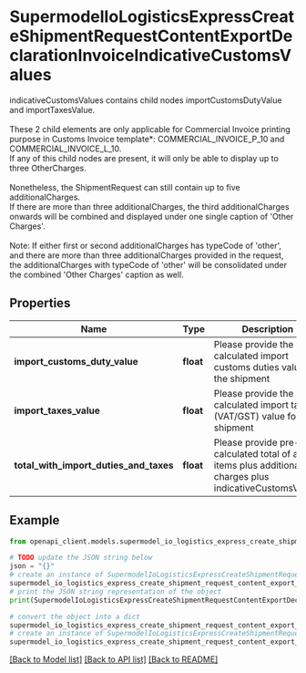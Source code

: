 # SupermodelIoLogisticsExpressCreateShipmentRequestContentExportDeclarationInvoiceIndicativeCustomsValues

indicativeCustomsValues contains child nodes importCustomsDutyValue and importTaxesValue.<BR>                  <BR>                  These 2 child elements are only applicable for Commercial Invoice printing purpose in Customs Invoice template*: COMMERCIAL_INVOICE_P_10 and COMMERCIAL_INVOICE_L_10.<BR>                  If any of this child nodes are present, it will only be able to display up to three OtherCharges. <BR>                  <BR>                  Nonetheless, the ShipmentRequest can still contain up to five additionalCharges.<BR>                  If there are more than three additionalCharges, the third additionalCharges onwards will be combined and displayed under one single caption of 'Other Charges'.<BR>                  <BR>                  Note: If either first or second additionalCharges has typeCode of 'other', and there are more than three additionalCharges provided in the request, the additionalCharges with typeCode of 'other' will be consolidated under the combined 'Other Charges' caption as well.

## Properties

Name | Type | Description | Notes
------------ | ------------- | ------------- | -------------
**import_customs_duty_value** | **float** | Please provide the pre-calculated import customs duties value for the shipment | [optional] 
**import_taxes_value** | **float** | Please provide the pre-calculated import taxes (VAT/GST) value for the shipment | [optional] 
**total_with_import_duties_and_taxes** | **float** | Please provide pre-calculated total of all line items plus additional charges plus indicativeCustomsValues | [optional] 

## Example

```python
from openapi_client.models.supermodel_io_logistics_express_create_shipment_request_content_export_declaration_invoice_indicative_customs_values import SupermodelIoLogisticsExpressCreateShipmentRequestContentExportDeclarationInvoiceIndicativeCustomsValues

# TODO update the JSON string below
json = "{}"
# create an instance of SupermodelIoLogisticsExpressCreateShipmentRequestContentExportDeclarationInvoiceIndicativeCustomsValues from a JSON string
supermodel_io_logistics_express_create_shipment_request_content_export_declaration_invoice_indicative_customs_values_instance = SupermodelIoLogisticsExpressCreateShipmentRequestContentExportDeclarationInvoiceIndicativeCustomsValues.from_json(json)
# print the JSON string representation of the object
print(SupermodelIoLogisticsExpressCreateShipmentRequestContentExportDeclarationInvoiceIndicativeCustomsValues.to_json())

# convert the object into a dict
supermodel_io_logistics_express_create_shipment_request_content_export_declaration_invoice_indicative_customs_values_dict = supermodel_io_logistics_express_create_shipment_request_content_export_declaration_invoice_indicative_customs_values_instance.to_dict()
# create an instance of SupermodelIoLogisticsExpressCreateShipmentRequestContentExportDeclarationInvoiceIndicativeCustomsValues from a dict
supermodel_io_logistics_express_create_shipment_request_content_export_declaration_invoice_indicative_customs_values_from_dict = SupermodelIoLogisticsExpressCreateShipmentRequestContentExportDeclarationInvoiceIndicativeCustomsValues.from_dict(supermodel_io_logistics_express_create_shipment_request_content_export_declaration_invoice_indicative_customs_values_dict)
```
[[Back to Model list]](../README.md#documentation-for-models) [[Back to API list]](../README.md#documentation-for-api-endpoints) [[Back to README]](../README.md)


